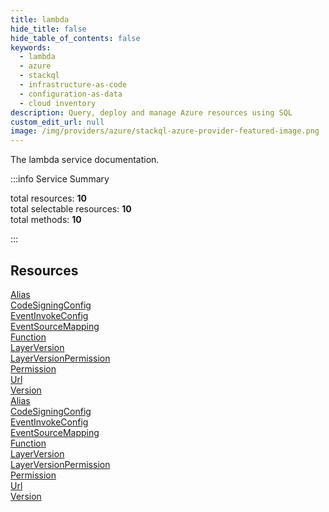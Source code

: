 ```yaml
---
title: lambda
hide_title: false
hide_table_of_contents: false
keywords:
  - lambda
  - azure
  - stackql
  - infrastructure-as-code
  - configuration-as-data
  - cloud inventory
description: Query, deploy and manage Azure resources using SQL
custom_edit_url: null
image: /img/providers/azure/stackql-azure-provider-featured-image.png
---
```


The lambda service documentation.

:::info Service Summary

<div class="row">
<div class="providerDocColumn">
<span>total resources:&nbsp;<b>10</b></span><br />
<span>total selectable resources:&nbsp;<b>10</b></span><br />
<span>total methods:&nbsp;<b>10</b></span><br />
</div>
</div>

:::

## Resources
<div class="row">
<div class="providerDocColumn">
<a href="/providers/azure/lambda/Alias/">Alias</a><br />
<a href="/providers/azure/lambda/CodeSigningConfig/">CodeSigningConfig</a><br />
<a href="/providers/azure/lambda/EventInvokeConfig/">EventInvokeConfig</a><br />
<a href="/providers/azure/lambda/EventSourceMapping/">EventSourceMapping</a><br />
<a href="/providers/azure/lambda/Function/">Function</a><br />
<a href="/providers/azure/lambda/LayerVersion/">LayerVersion</a><br />
<a href="/providers/azure/lambda/LayerVersionPermission/">LayerVersionPermission</a><br />
<a href="/providers/azure/lambda/Permission/">Permission</a><br />
<a href="/providers/azure/lambda/Url/">Url</a><br />
<a href="/providers/azure/lambda/Version/">Version</a>
</div>
<div class="providerDocColumn">
<a href="/providers/azure/lambda/Alias/">Alias</a><br />
<a href="/providers/azure/lambda/CodeSigningConfig/">CodeSigningConfig</a><br />
<a href="/providers/azure/lambda/EventInvokeConfig/">EventInvokeConfig</a><br />
<a href="/providers/azure/lambda/EventSourceMapping/">EventSourceMapping</a><br />
<a href="/providers/azure/lambda/Function/">Function</a><br />
<a href="/providers/azure/lambda/LayerVersion/">LayerVersion</a><br />
<a href="/providers/azure/lambda/LayerVersionPermission/">LayerVersionPermission</a><br />
<a href="/providers/azure/lambda/Permission/">Permission</a><br />
<a href="/providers/azure/lambda/Url/">Url</a><br />
<a href="/providers/azure/lambda/Version/">Version</a>
</div>
</div>